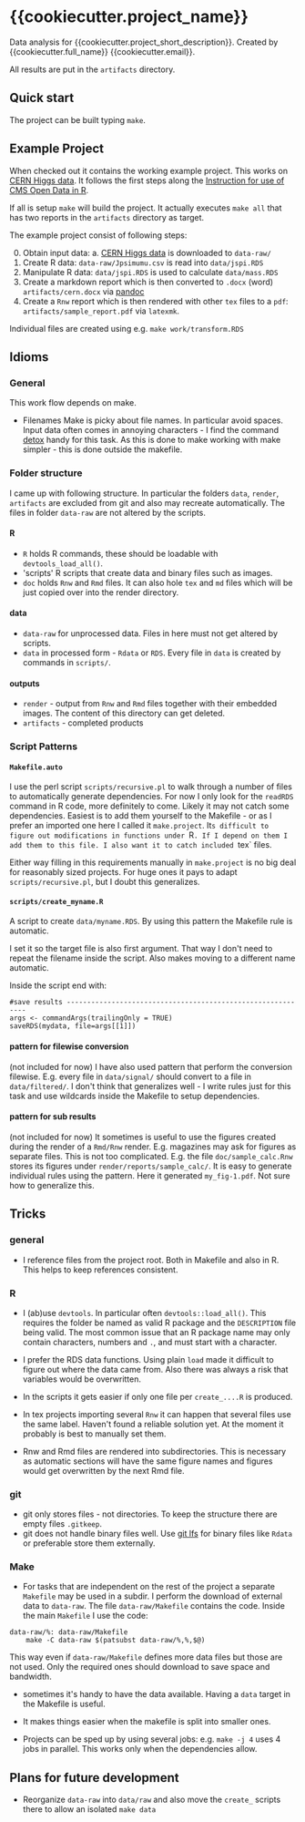# {{cookiecutter.project_name}}

Data analysis for {{cookiecutter.project_short_description}}.
Created by {{cookiecutter.full_name}} {{cookiecutter.email}}.

All results are put in the `artifacts` directory.

## Quick start 

The project can be built typing `make`.


## Example Project

When checked out it contains the working example project. 
This works on [CERN Higgs data](http://opendata.cern.ch/record/300).
It follows the first steps along the [Instruction for use of CMS Open Data in R](http://opendata.cern.ch/record/5102).

If all is setup `make` will build the project. 
It actually executes `make all` that has two reports in the `artifacts` directory as target.

The example project consist of following steps:

0. Obtain input data:
 a. [CERN Higgs data](http://opendata.cern.ch/record/300) is downloaded to `data-raw/`
1. Create R data: `data-raw/Jpsimumu.csv` is read into `data/jspi.RDS`
2. Manipulate R data: `data/jspi.RDS` is used to calculate `data/mass.RDS`
3. Create a markdown report which is then converted to `.docx` (word)
   `artifacts/cern.docx` via [pandoc](https://pandoc.org/)
4. Create a `Rnw` report which is then rendered with other `tex` files to
   a `pdf`: `artifacts/sample_report.pdf` via `latexmk`.


Individual files are created using e.g. `make work/transform.RDS`

## Idioms

### General

This work flow depends on make.

- Filenames
Make is picky about file names. In particular avoid spaces. 
Input data often comes in annoying characters - I find the command [detox](https://linux.die.net/man/1/detox) handy for this task.
As this is done to make working with make simpler - this is done outside the makefile.

### Folder structure

I came up with following structure. 
In particular the folders `data`, `render`, `artifacts` are excluded from git and also may recreate automatically.
The files in folder `data-raw` are not altered by the scripts.

#### R
- `R` holds R commands, these should be loadable with `devtools_load_all()`.
- 'scripts' R scripts that create data and binary files such as images.
- `doc` holds `Rnw` and `Rmd` files. It can also hole `tex` and `md` files which will be just copied over into the render directory.

#### data
- `data-raw` for unprocessed data. Files in here must not get altered by scripts.
- `data` in processed form - `Rdata` or `RDS`. Every file in `data` is created by commands in `scripts/`.

#### outputs
- `render` - output from `Rnw` and `Rmd` files together with their embedded images.  The content of this directory can get deleted.
- `artifacts` - completed products

### Script Patterns

#### `Makefile.auto`

I use the perl script `scripts/recursive.pl` to walk through a number of files to automatically generate dependencies.
For now I only look for the `readRDS` command in R code, more definitely to come. 
Likely it may not catch some dependencies. Easiest is to add them yourself to the Makefile - or as I prefer an imported one here I called it `make.project`.
It`s difficult to figure out modifications in functions under `R`. If I depend on them I add them to this file.
I also want it to catch included `tex` files. 

Either way filling in this requirements manually in `make.project` is no big deal for reasonably sized projects.
For huge ones it pays to adapt `scripts/recursive.pl`, but I doubt this generalizes.

#### `scripts/create_myname.R`
A script to create `data/myname.RDS`.
By using this pattern the Makefile rule is automatic.

I set it so the target file is also first argument. 
That way I don't need to repeat the filename inside the script. 
Also makes moving to a different name automatic.

Inside the script end with:
```{r}
#save results ------------------------------------------------------------
args <- commandArgs(trailingOnly = TRUE)
saveRDS(mydata, file=args[[1]])
```

#### pattern for filewise conversion

(not included for now)
I have also used pattern that perform the conversion filewise.
E.g. every file in `data/signal/` should convert to a file in `data/filtered/`.
I don't think that generalizes well - I write rules just for this task and use wildcards inside the Makefile to setup dependencies.

#### pattern for sub results

(not included for now)
It sometimes is useful to use the figures created during the render of a `Rmd/Rnw` render.  E.g. magazines may ask for figures as separate files.
This is not too complicated. E.g. the file `doc/sample_calc.Rnw` stores its figures under `render/reports/sample_calc/`.
It is easy to generate individual rules using the pattern. Here it generated `my_fig-1.pdf`.
Not sure how to generalize this. 

## Tricks

### general

- I reference files from the project root. Both in Makefile and also in R. This helps to keep references consistent.

### R

- I (ab)use `devtools`.  In particular often `devtools::load_all()`.  This requires the folder be named as valid R package and the `DESCRIPTION` file being valid.  The most common issue that an R package name may only contain characters, numbers and `.`, and must start with a character.

- I prefer the RDS data functions. Using plain `load` made it difficult to figure out where the data came from. Also there was always a risk that variables would be overwritten.

- In the scripts it gets easier if only one file per `create_....R` is produced.

- In tex projects importing several `Rnw` it can happen that several files use the same label. Haven't found a reliable solution yet. At the moment it probably is best to manually set them.

- Rnw and Rmd files are rendered into subdirectories. This is necessary as automatic sections will have the same figure names and figures would get overwritten by the next Rmd file.

### git

- git only stores files - not directories. To keep the structure there are empty files `.gitkeep`.
- git does not handle binary files well. Use [git lfs](https://git-lfs.github.com/) for binary files like `Rdata` or preferable store them externally.


### Make

- For tasks that are independent on the rest of the project a separate `Makefile` may be used in a subdir. I perform the download of external data to `data-raw`. The file `data-raw/Makefile` contains the code. 
Inside the main `Makefile` I use the code:

```
data-raw/%: data-raw/Makefile
	make -C data-raw $(patsubst data-raw/%,%,$@)
```

This way even if `data-raw/Makefile` defines more data files but those are not used. 
Only the required ones should download to save space and bandwidth.

- sometimes it's handy to have the data available. Having a `data` target in the Makefile is useful.

- It makes things easier when the makefile is split into smaller ones.

- Projects can be sped up  by using several jobs: e.g. `make -j 4` uses 4 jobs in parallel.  This works only when the dependencies allow. 

## Plans for future development

- Reorganize `data-raw` into `data/raw` and also move the `create_` scripts there to allow an isolated `make data`
